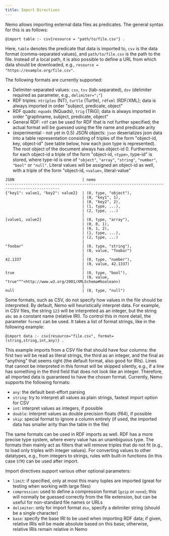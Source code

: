```yaml
---
title: Import Directives
---
```


Nemo allows importing external data files as predicates. The general syntax for this is as follows:
```
@import table :- csv{resource = "path/to/file.csv"} .
```

Here, `table` denotes the predicate that data is imported to, `csv` is the data format (comma-separated values),
and `path/to/file.csv` is the path to the file. Instead of a local path, it is also possible to define a URL from
which data should be downloaded, e.g., `resource = "https://example.org/file.csv"`.

The following formats are currently supported:
- Delimiter-separated values: `csv`, `tsv` (tab-separated), `dsv` (delimiter required as parameter, e.g., `delimiter=";"`)
- RDF triples: `ntriples` (NT), `turtle` (Turtle), `rdfxml` (RDF/XML); data is always imported in order "subject, predicate, object"
- RDF quads: `nquads` (NQuads), `trig` (TRiG); data is always imported in order "graphname, subject, predicate, object"
- General RDF: `rdf` can be used for RDF that is not further specified; the actual format will be guessed using the file name and predicate arity
- (experimental - not yet in 0.5) JSON objects: `json` deserializes json data into a table representation consisting of triples of the form "object-id, key, object-id" (see table below, how each json type is represented). The root object of the document always has object-id 0. Furthermore, for each object-id a triple of the form "object-id, `<type>`, type-id" is stored, where type-id is one of `"object"`, `"array"`, `"string"`, `"number"`, `"bool"` or `"null"`. Literal values will be assigned an object-id as well, with a triple of the form "object-id, `<value>`, literal-value"

```
JSON                              | nemo
----------------------------------------------------------------------------------------------
{"key1": value1, "key2": value2}  | (0, type, "object"),
                                  | (0, "key1", 1),
                                  | (0, "key2", 2),
                                  | (1, type, ...),
                                  | (2, type, ...)
                                  |
[value1, value2]                  | (0, type, "array"),
                                  | (0, 0, 1),
                                  | (0, 1, 2),
                                  | (1, type, ...),
                                  | (2, type, ...)
                                  |
"foobar"                          | (0, type, "string"),
                                  | (0, value, "foobar")
                                  |
42.1337                           | (0, type, "number"),
                                  | (0, value, 42.1337)
                                  |
true                              | (0, type, "bool"),
                                  | (0, value, "true"^^<http://www.w3.org/2001/XMLSchema#boolean>)
                                  |
null                              | (0, type, "null")
```

Some formats, such as CSV, do not specify how values in the file should be interpreted. By default, Nemo will heuristically interpret data.
For example, in CSV files, the string `123` will be interpreted as an integer, but the string `abc` as a constant name (relative IRI). To control this in more detail, the parameter `format` can be used. It takes a list of format strings, like in the following example:

```
@import data :- csv{resource="file.csv", format=(string,string,int,any)} .
```

This example imports from a CSV file that should have four columns: the first two will be read as literal strings, the third as an integer, and the final as "anything" that seems right (the default format, also good for IRIs). Lines that cannot be interpreted in this format will be skipped silently, e.g., if a line has something in the third field that does not look like an integer. Therefore, all imported data is guaranteed to have the chosen format. Currently, Nemo supports the following formats:

- `any`: the default best-effort parsing
- `string`: try to interpret all values as plain strings, fastest import option for CSV
- `int`: interpret values as integers, if possible
- `double`: interpret values as double precision floats (f64), if possible
- `skip`: special format to ignore a column entirely (if used, the imported data has smaller arity than the table in the file)

The same formats can be used in RDF imports as well. RDF has a more precise type system, where every value has an unambiguous type. The formats then mainly act as filters that will remove triples that do not fit (e.g., to load only triples with integer values). For converting values to other datatypes, e.g., from integers to strings, rules with built-in functions (in this case `STR`) can be used after import.

Import directives support various other optional parameters:
- `limit`: if specified, only at most this many tuples are imported (great for testing when working with large files)
- `compression`: used to define a compression format (`gzip` or `none`); this will normally be guessed correctly from the file extension, but can be useful for non-standard file names or URLs
- `delimiter`: only for import format `dsv`, specify a delimiter string (should be a single character)
- `base`: specify the base IRI to be used when importing RDF data; if given, relative IRIs will be made absolute based on this base; otherwise, relative IRIs remain relative in Nemo
